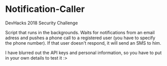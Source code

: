 # Notification-Caller
DevHacks 2018 Security Challenge

Script that runs in the backgrounds. Waits for notifications from an email adress and pushes a phone call to a registered user (you have to specify the phone number). If that user doesn't respond, it will send an SMS to him.

I have blurred out the API keys and personal information, so you have to put in your own details to test it :>
